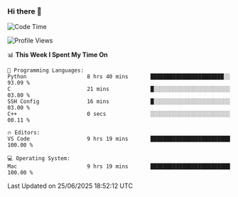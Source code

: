 ### Hi there 👋

<!--START_SECTION:waka-->
![Code Time](http://img.shields.io/badge/Code%20Time-1%2C134%20hrs%2052%20mins-blue)

![Profile Views](http://img.shields.io/badge/Profile%20Views-0-blue)

📊 **This Week I Spent My Time On** 

```text
💬 Programming Languages: 
Python                   8 hrs 40 mins       ███████████████████████░░   93.09 % 
C                        21 mins             █░░░░░░░░░░░░░░░░░░░░░░░░   03.80 % 
SSH Config               16 mins             █░░░░░░░░░░░░░░░░░░░░░░░░   03.00 % 
C++                      0 secs              ░░░░░░░░░░░░░░░░░░░░░░░░░   00.11 % 

🔥 Editors: 
VS Code                  9 hrs 19 mins       █████████████████████████   100.00 % 

💻 Operating System: 
Mac                      9 hrs 19 mins       █████████████████████████   100.00 % 
```


 Last Updated on 25/06/2025 18:52:12 UTC
<!--END_SECTION:waka-->

<!--
**JackeyHua-SJTU/JackeyHua-SJTU** is a ✨ _special_ ✨ repository because its `README.md` (this file) appears on your GitHub profile.

Here are some ideas to get you started:

- 🔭 I’m currently working on ...
- 🌱 I’m currently learning ...
- 👯 I’m looking to collaborate on ...
- 🤔 I’m looking for help with ...
- 💬 Ask me about ...
- 📫 How to reach me: ...
- 😄 Pronouns: ...
- ⚡ Fun fact: ...
-->
